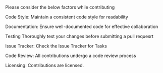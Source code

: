 Please consider the below factors while contributing 

Code Style:
Maintain a consistent code style for readability

Documentation:
Ensure well-documented code for effective collaboration

Testing
Thoroughly test your changes before submitting a pull requesrt

Issue Tracker:
Check the Issue Tracker for Tasks

Code Review:
All contributions undergo a code review process

Licensing:
Contributions are licensed.

